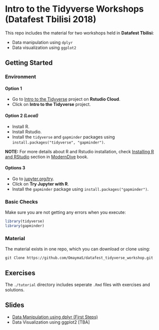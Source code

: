 # Intro to the Tidyverse Workshops (Datafest Tbilisi 2018)

This repo includes the material for two workshops held in **Datafest Tbilisi**:

- Data manipulation using `dplyr`
- Data visualization using `ggplot2`

## Getting Started 

### Environment

#### Option 1 

- Go to [Intro to the Tidyverse](https://rstudio.cloud/spaces/6529/join?access_code=FoNbx0Y2AtyZNeKbGAJtyAELvU2HxPtIwmIcoIQo) project on **Rstudio Cloud**.
- Click on **Intro to the Tidyverse** project.

#### Option 2 *(Local)*

- Install R.
- Install Rstudio.
- Install the `tidyverse`  and `gapminder` packages using `install.packages("tidyverse", "gapminder")`.

**NOTE:** For more details about R and Rstudio installation, check [Installing R and RStudio](https://moderndive.com/2-getting-started.html#installing-r-and-rstudio) section in [ModernDive](https://moderndive.com) book.

#### Options 3

- Go to [jupyter.org/try](http://jupyter.org/try).
- Click on **Try Jupyter with R**.
- Install the `gapminder` package using `install.packages("gapminder")`.

### Basic Checks

Make sure you are not getting any errors when you execute:

```r
library(tidyverse)
library(gapminder)
```

### Material

The material exists in one repo, which you can download or clone using:

`git Clone https://github.com/OmaymaS/datafest_tidyverse_workshop.git`

## Exercises

The `./tutorial` directory includes seperate `.Rmd` files with exercises and solutions.

## Slides

- [Data Manipulation using dplyr (First Steps)](https://speakerdeck.com/omaymas)
- Data Visualization using ggplot2 [TBA]